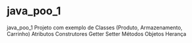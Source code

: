 # java_poo_1

java_poo_1
Projeto com exemplo de Classes (Produto, Armazenamento, Carrinho) Atributos Construtores Getter Setter Métodos Objetos Herança
